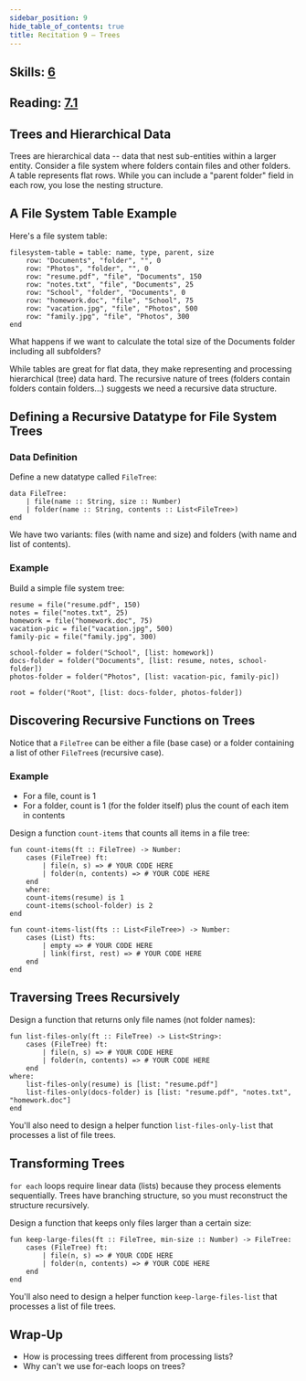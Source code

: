 ```yaml
---
sidebar_position: 9
hide_table_of_contents: true
title: Recitation 9 — Trees
---
```


## Skills: [6](</skills/#(6)>)

## Reading: [7.1](%7B%7BDCIC_DOMAIN%7D%7D/trees.html)

## Trees and Hierarchical Data

Trees are hierarchical data -- data that nest sub-entities within a larger entity. Consider a file system where folders contain files and other folders. A table represents flat rows. While you can include a "parent folder" field in each row, you lose the nesting structure.

## A File System Table Example

Here's a file system table:

```pyret
filesystem-table = table: name, type, parent, size
    row: "Documents", "folder", "", 0
    row: "Photos", "folder", "", 0
    row: "resume.pdf", "file", "Documents", 150
    row: "notes.txt", "file", "Documents", 25
    row: "School", "folder", "Documents", 0
    row: "homework.doc", "file", "School", 75
    row: "vacation.jpg", "file", "Photos", 500
    row: "family.jpg", "file", "Photos", 300
end
```

What happens if we want to calculate the total size of the Documents folder including all subfolders?

While tables are great for flat data, they make representing and processing hierarchical (tree) data hard. The recursive nature of trees (folders contain folders contain folders...) suggests we need a recursive data structure.

## Defining a Recursive Datatype for File System Trees

### Data Definition

Define a new datatype called `FileTree`:

```pyret
data FileTree:
    | file(name :: String, size :: Number)
    | folder(name :: String, contents :: List<FileTree>)
end
```

We have two variants: files (with name and size) and folders (with name and list of contents).

### Example

Build a simple file system tree:

```pyret
resume = file("resume.pdf", 150)
notes = file("notes.txt", 25)
homework = file("homework.doc", 75)
vacation-pic = file("vacation.jpg", 500)
family-pic = file("family.jpg", 300)

school-folder = folder("School", [list: homework])
docs-folder = folder("Documents", [list: resume, notes, school-folder])
photos-folder = folder("Photos", [list: vacation-pic, family-pic])

root = folder("Root", [list: docs-folder, photos-folder])
```

## Discovering Recursive Functions on Trees

Notice that a `FileTree` can be either a file (base case) or a folder containing a list of other `FileTree`s (recursive case).

### Example

- For a file, count is 1
- For a folder, count is 1 (for the folder itself) plus the count of each item in contents

Design a function `count-items` that counts all items in a file tree:

```pyret
fun count-items(ft :: FileTree) -> Number:
    cases (FileTree) ft:
        | file(n, s) => # YOUR CODE HERE
        | folder(n, contents) => # YOUR CODE HERE
    end
    where:
    count-items(resume) is 1
    count-items(school-folder) is 2
end

fun count-items-list(fts :: List<FileTree>) -> Number:
    cases (List) fts:
        | empty => # YOUR CODE HERE
        | link(first, rest) => # YOUR CODE HERE
    end
end
```

## Traversing Trees Recursively

Design a function that returns only file names (not folder names):

```pyret
fun list-files-only(ft :: FileTree) -> List<String>:
    cases (FileTree) ft:
        | file(n, s) => # YOUR CODE HERE
        | folder(n, contents) => # YOUR CODE HERE
    end
where:
    list-files-only(resume) is [list: "resume.pdf"]
    list-files-only(docs-folder) is [list: "resume.pdf", "notes.txt", "homework.doc"]
end
```

You'll also need to design a helper function `list-files-only-list` that processes a list of file trees.

## Transforming Trees

`for each` loops require linear data (lists) because they process elements sequentially. Trees have branching structure, so you must reconstruct the structure recursively.

Design a function that keeps only files larger than a certain size:

```pyret
fun keep-large-files(ft :: FileTree, min-size :: Number) -> FileTree:
    cases (FileTree) ft:
        | file(n, s) => # YOUR CODE HERE
        | folder(n, contents) => # YOUR CODE HERE
    end
end
```

You'll also need to design a helper function `keep-large-files-list` that processes a list of file trees.

## Wrap-Up

- How is processing trees different from processing lists?
- Why can't we use for-each loops on trees?
